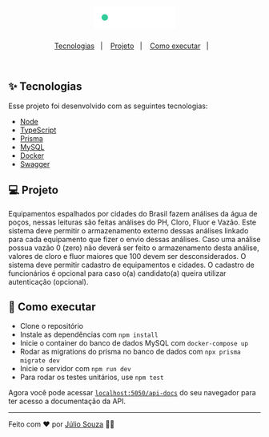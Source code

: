 <h1 align="center">
  <img alt="AugenEngenharia" title="AugenEngenharia" src=".github/logo.png" width="163px" height="43px"/>  
</h1>

<p align="center">
  <a href="#-tecnologias">Tecnologias</a>&nbsp;&nbsp;&nbsp;|&nbsp;&nbsp;&nbsp;
  <a href="#-projeto">Projeto</a>&nbsp;&nbsp;&nbsp;|&nbsp;&nbsp;&nbsp;
  <a href="#-como-executar">Como executar</a>&nbsp;&nbsp;&nbsp;|&nbsp;&nbsp;&nbsp;  
</p>

<br>

## ✨ Tecnologias

Esse projeto foi desenvolvido com as seguintes tecnologias:

- [Node](https://nodejs.org/en/)
- [TypeScript](https://www.typescriptlang.org/)
- [Prisma](https://www.prisma.io/)
- [MySQL](https://www.mysql.com/)
- [Docker](https://www.docker.com/)
- [Swagger](https://swagger.io/)

## 💻 Projeto

Equipamentos espalhados por cidades do Brasil fazem análises da água de poços, nessas leituras são feitas análises do PH, Cloro, Fluor e Vazão. Este sistema deve permitir o armazenamento externo dessas análises linkado para cada equipamento que fizer o envio dessas análises. Caso uma análise possua vazão 0 (zero) não deverá ser feito o armazenamento desta análise, valores de cloro e fluor maiores que 100 devem ser desconsiderados. O sistema deve permitir cadastro de equipamentos e cidades. O cadastro de funcionários é opcional para caso o(a) candidato(a) queira utilizar autenticação (opcional).

## 🚀 Como executar

- Clone o repositório
- Instale as dependências com `npm install`
- Inicie o container do banco de dados MySQL com `docker-compose up`
- Rodar as migrations do prisma no banco de dados com `npx prisma migrate dev`
- Inicie o servidor com `npm run dev`
- Para rodar os testes unitários, use `npm test`

Agora você pode acessar [`localhost:5050/api-docs`](http://localhost:5050/api-docs) do seu navegador para ter acesso a documentação da API.

---

Feito com ♥ por [Júlio Souza](https://www.linkedin.com/in/j%C3%BAlio-souza-079351213/) 👋🏻 